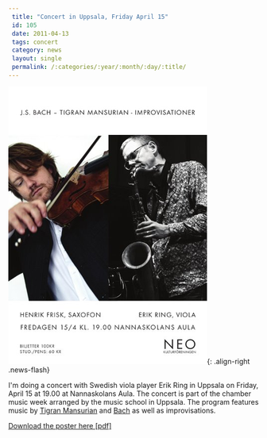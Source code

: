 ```yaml
---
 title: "Concert in Uppsala, Friday April 15"
 id: 105
 date: 2011-04-13
 tags: concert
 category: news
 layout: single
 permalink: /:categories/:year/:month/:day/:title/
---
```

![image-right](/assets/images/news/nanna-100411.jpg){: .align-right .news-flash}

I'm doing a concert with Swedish viola player Erik Ring in Uppsala on Friday, April 15 at 19.00 at Nannaskolans Aula. The concert is part of the chamber music week arranged by the music school in Uppsala. The program features music by <a href="http://en.wikipedia.org/wiki/Tigran_Mansurian">Tigran Mansurian</a> and <a href="http://en.wikipedia.org/wiki/Bach">Bach</a> as well as improvisations.
</p>
<p>
<a href="nanna-100415.pdf">Download the poster here [pdf]</a>

